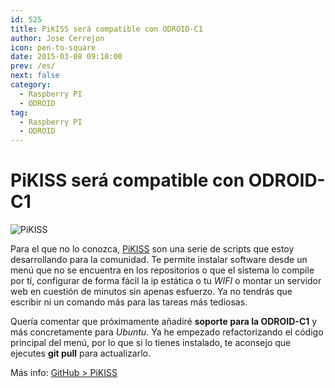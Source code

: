 ```yaml
---
id: 525
title: PiKISS será compatible con ODROID-C1
author: Jose Cerrejon
icon: pen-to-square
date: 2015-03-08 09:10:00
prev: /es/
next: false
category:
  - Raspberry PI
  - ODROID
tag:
  - Raspberry PI
  - ODROID
---
```


# PiKISS será compatible con ODROID-C1

![PiKISS](/images/pikiss_400px_nobg.png)

Para el que no lo conozca, [PiKISS](/post.php?id=409) son una serie de scripts que estoy desarrollando para la comunidad. Te permite instalar software desde un menú que no se encuentra en los repositorios o que el sistema lo compile por tí, configurar de forma fácil la ip estática o tu *WIFI* o montar un servidor web en cuestión de minutos sin apenas esfuerzo. Ya no tendrás que escribir ni un comando más para las tareas más tediosas.

Quería comentar que próximamente añadiré **soporte para la ODROID-C1** y más concretamente para *Ubuntu*. Ya he empezado refactorizando el código principal del menú, por lo que si lo tienes instalado, te aconsejo que ejecutes **git pull** para actualizarlo.

Más info: [GitHub > PiKISS](https://github.com/jmcerrejon/PiKISS)